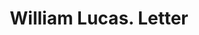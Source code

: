 ---
doi: 10.7916/D87S90VR
date_other: '1890'
date_other_textual: 1890-1899
form: correspondence
genre:
- Letters (correspondence)
name:
- William Lucas
object_in_context_url: https://biggert.cul.columbia.edu/items/view/ave_biggert_01151
subject_hierarchical_geographic:
- New York, New York, United States
subject_name:
- William Lucas
title: William Lucas. Letter
sort_title: William Lucas. Letter
call_number: ave_biggert_01151
coordinates:
- 40.71277777777778,-74.00583333333333
pid: ave_biggert_01151
identifiers: ave_biggert_01151
thumbnail: https://derivativo-2.library.columbia.edu/iiif/2/ldpd:344795/full/!256,256/0/native.jpg
permalink: "/items/ave_biggert_01151/"
layout: iiif-image-page
---